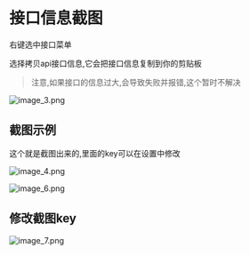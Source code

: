 # 接口信息截图

右键选中接口菜单

选择拷贝api接口信息,它会把接口信息复制到你的剪贴板

> 注意,如果接口的信息过大,会导致失败并报错,这个暂时不解决

![image_3.png](/images/image_3.png)


## 截图示例

这个就是截图出来的,里面的key可以在设置中修改

![image_4.png](/images/image_4.png)

![image_6.png](/images/image_6.png)


## 修改截图key

![image_7.png](/images/image_7.png)
